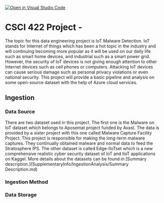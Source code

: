[![Open in Visual Studio Code](https://classroom.github.com/assets/open-in-vscode-718a45dd9cf7e7f842a935f5ebbe5719a5e09af4491e668f4dbf3b35d5cca122.svg)](https://classroom.github.com/online_ide?assignment_repo_id=12482770&assignment_repo_type=AssignmentRepo)
# CSCI 422 Project - <Tongxin Shi>

The topic for this data engineering project is IoT Malware Detection. IoT stands for Internet of things which has been a hot topic in the industry and will continuing becoming more popular as it will be used on our daily life such as smart home devices, and industrial such as a smart power grid. However, the security of IoT devices is not giving enough attention to other Internet devices such as cell phones or computers. Attacking IoT devices can cause serious damage such as personal privacy violations or even national security. This project will provide a basic pipeline and analysis on some open-source dataset with the help of Azure cloud services.

## Ingestion
### Data Source

There are two dataset used in this project. The first one is the Malware on IoT dataset which belongs to Aposemat project funded by Avast. The data is provided by a sister project with this one called Malware Capture Facility Project. This project is responsible for making the long-term malware captures. They continually obtained malware and normal data to feed the Stratosphere IPS. The other dataset is called Edge-IIoTset which is a new comprehensive realistic cyber security dataset of IoT and IIoT applications on Kaggel. More details about the datasets can be found in [Summary description.](SupplementaryInfo/IngestionAnalysis/Summary Description.md)


### Ingestion Method

### Data Storage
